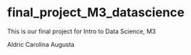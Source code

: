 # final_project_M3_datascience

This is our final project for Intro to Data Science, M3

Aldric
Carolina
Augusta
